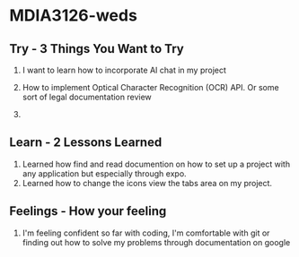 # MDIA3126-weds

## Try - 3 Things You Want to Try

1. I want to learn how to incorporate AI chat in my project
2. How to implement Optical Character Recognition (OCR) API. Or some sort of legal documentation review

3.

## Learn - 2 Lessons Learned

1. Learned how find and read documention on how to set up a project with any application but especially through expo.
2. Learned how to change the icons view the tabs area on my project.

## Feelings - How your feeling

1. I'm feeling confident so far with coding, I'm comfortable with git or finding out how to solve my problems through documentation on google

